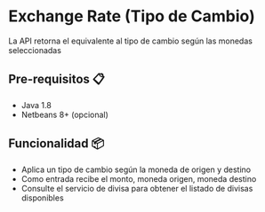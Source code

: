 # Exchange Rate (Tipo de Cambio)

La API retorna el equivalente al tipo de cambio según las monedas seleccionadas

## Pre-requisitos 📋

* Java 1.8
* Netbeans 8+ (opcional)

## Funcionalidad 📦

* Aplica un tipo de cambio según la moneda de origen y destino
* Como entrada recibe el monto, moneda origen, moneda destino
* Consulte el servicio de divisa para obtener el listado de divisas disponibles
